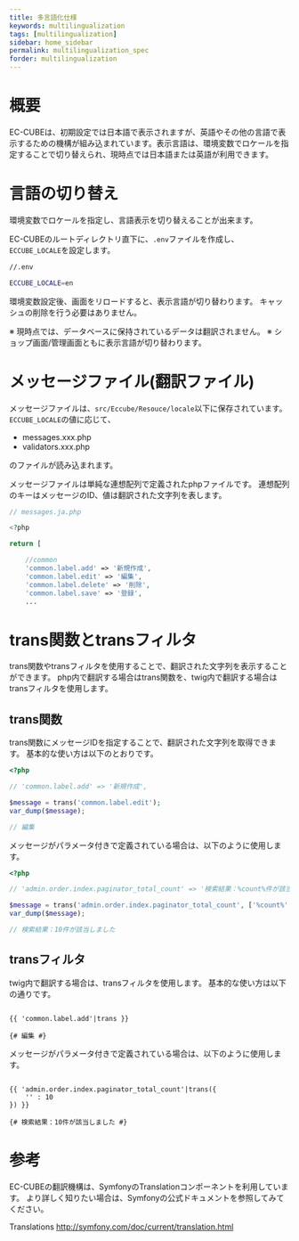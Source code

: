 ```yaml
---
title: 多言語化仕様
keywords: multilingualization
tags: [multilingualization]
sidebar: home_sidebar
permalink: multilingualization_spec
forder: multilingualization
---
```


# 概要

EC-CUBEは、初期設定では日本語で表示されますが、英語やその他の言語で表示するための機構が組み込まれています。表示言語は、環境変数でロケールを指定することで切り替えられ、現時点では日本語または英語が利用できます。

# 言語の切り替え

環境変数でロケールを指定し、言語表示を切り替えることが出来ます。

EC-CUBEのルートディレクトリ直下に、`.env`ファイルを作成し、`ECCUBE_LOCALE`を設定します。

```bash
//.env

ECCUBE_LOCALE=en

```

環境変数設定後、画面をリロードすると、表示言語が切り替わります。
キャッシュの削除を行う必要はありません。

※ 現時点では、データベースに保持されているデータは翻訳されません。
※ ショップ画面/管理画面ともに表示言語が切り替わります。

# メッセージファイル(翻訳ファイル)

メッセージファイルは、`src/Eccube/Resouce/locale`以下に保存されています。
`ECCUBE_LOCALE`の値に応じて、

- messages.xxx.php
- validators.xxx.php

のファイルが読み込まれます。

メッセージファイルは単純な連想配列で定義されたphpファイルです。
連想配列のキーはメッセージのID、値は翻訳された文字列を表します。

```php
// messages.ja.php

<?php

return [

    //common
    'common.label.add' => '新規作成',
    'common.label.edit' => '編集',
    'common.label.delete' => '削除',
    'common.label.save' => '登録',
    ...
```

# trans関数とtransフィルタ

trans関数やtransフィルタを使用することで、翻訳された文字列を表示することができます。
php内で翻訳する場合はtrans関数を、twig内で翻訳する場合はtransフィルタを使用します。

## trans関数

trans関数にメッセージIDを指定することで、翻訳された文字列を取得できます。
基本的な使い方は以下のとおりです。

```php
<?php

// 'common.label.add' => '新規作成',

$message = trans('common.label.edit');
var_dump($message);

// 編集
```

メッセージがパラメータ付きで定義されている場合は、以下のように使用します。

```php
<?php

// 'admin.order.index.paginator_total_count' => '検索結果：%count%件が該当しました',

$message = trans('admin.order.index.paginator_total_count', ['%count%' => 10]);
var_dump($message);

// 検索結果：10件が該当しました

```

## transフィルタ

twig内で翻訳する場合は、transフィルタを使用します。
基本的な使い方は以下の通りです。

```twig

{{ 'common.label.add'|trans }}

{# 編集 #}

```

メッセージがパラメータ付きで定義されている場合は、以下のように使用します。

```twig

{{ 'admin.order.index.paginator_total_count'|trans({
    '' : 10
}) }}

{# 検索結果：10件が該当しました #}

```

# 参考

EC-CUBEの翻訳機構は、SymfonyのTranslationコンポーネントを利用しています。
より詳しく知りたい場合は、Symfonyの公式ドキュメントを参照してみてください。

Translations
http://symfony.com/doc/current/translation.html
